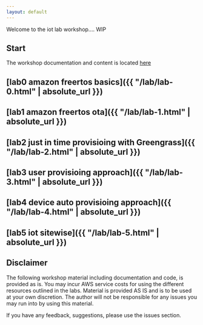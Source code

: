 ```yaml
---
layout: default
---
```


Welcome to the iot lab workshop.... WIP

## Start

The workshop documentation and content is located [here](https://iotlabtpe.github.io/iotlab_workshop/)

## [lab0 amazon freertos basics]({{ "/lab/lab-0.html" | absolute_url }})

## [lab1 amazon freertos ota]({{ "/lab/lab-1.html" | absolute_url }})

## [lab2 just in time provisioing with Greengrass]({{ "/lab/lab-2.html" | absolute_url }})

## [lab3 user provisioing approach]({{ "/lab/lab-3.html" | absolute_url }})

## [lab4 device auto provisioing approach]({{ "/lab/lab-4.html" | absolute_url }})

## [lab5 iot sitewise]({{ "/lab/lab-5.html" | absolute_url }})



## Disclaimer
The following workshop material including documentation and code, is provided as is. You may incur AWS service costs for using the different resources outlined in the labs. Material is provided AS IS and is to be used at your own discretion. The author will not be responsible for any issues you may run into by using this material. 

If you have any feedback, suggestions, please use the issues section.